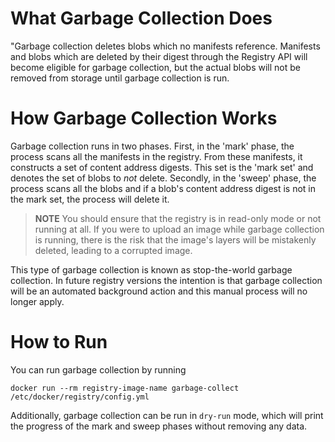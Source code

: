 <!--[metadata]>
+++
title = "Garbage Collection"
description = "High level discussion of garabage collection"
keywords = ["registry, garbage, images, tags, repository, distribution"]
+++
<![end-metadata]-->

# What Garbage Collection Does

"Garbage collection deletes blobs which no manifests reference. Manifests and
blobs which are deleted by their digest through the Registry API will become
eligible for garbage collection, but the actual blobs will not be removed from
storage until garbage collection is run.

# How Garbage Collection Works

Garbage collection runs in two phases. First, in the 'mark' phase, the process
scans all the manifests in the registry. From these manifests, it constructs a
set of content address digests. This set is the 'mark set' and denotes the set
of blobs to *not* delete. Secondly, in the 'sweep' phase, the process scans all
the blobs and if a blob's content address digest is not in the mark set, the
process will delete it.

> **NOTE** You should ensure that the registry is in read-only mode or not running at
> all. If you were to upload an image while garbage collection is running, there is the
> risk that the image's layers will be mistakenly deleted, leading to a corrupted image.

This type of garbage collection is known as stop-the-world garbage collection.  In
future registry versions the intention is that garbage collection will be an 
automated background action and this manual process will no longer apply.

# How to Run

You can run garbage collection by running

`docker run --rm registry-image-name garbage-collect /etc/docker/registry/config.yml`

Additionally, garbage collection can be run in `dry-run` mode, which will print
the progress of the mark and sweep phases without removing any data.

